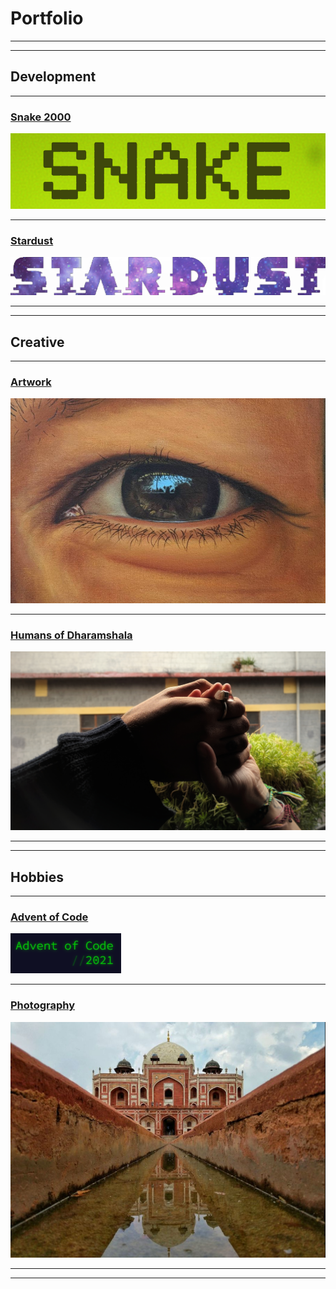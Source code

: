 # Portfolio

---
---

## Development
---

### [Snake 2000](/Snake2000)
<img src="images/snake_thumbnail.png?raw=true"/>

---

### [Stardust](https://itch.io/jam/gamedevtv-jam-2022/rate/1553285)
<a href="https://itch.io/jam/gamedevtv-jam-2022/rate/1553285">
  <img alt="An image of the Stardust banner logo." src="images/Stardust_Banner_transparent.png?raw=true">
</a>

---
---

## Creative
---

### [Artwork](https://www.instagram.com/rwebbart/)
<img src="images/eye.png?raw=true"/>

---

### [Humans of Dharamshala](/pages/humans_of_dharamshala)
<img src="images/carpe-diem.jpeg?raw=true"/>

---
---

## Hobbies
---

### [Advent of Code](https://github.com/2nPlusOne/AoC-2021)
<img src="images/adventofcode.png?raw=true"/>

---

### [Photography](https://www.eyeem.com/u/spiceofthelens)
<img src="images/humayun.png?raw=true"/>

---
---
